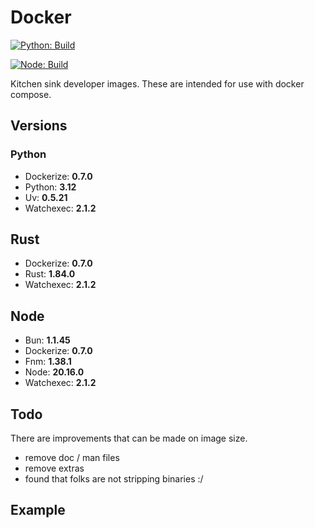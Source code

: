 # Docker

[![Python: Build](https://github.com/chris-garrett/docker/actions/workflows/build-python.yaml/badge.svg)](https://github.com/chris-garrett/docker/actions/workflows/build-python.yaml)

[![Node: Build](https://github.com/chris-garrett/docker/actions/workflows/build-node.yaml/badge.svg)](https://github.com/chris-garrett/docker/actions/workflows/build-node.yaml)


Kitchen sink developer images. These are intended for use with docker compose. 

## Versions

### Python

* Dockerize: **0.7.0**
* Python: **3.12**
* Uv: **0.5.21**
* Watchexec: **2.1.2**


## Rust

* Dockerize: **0.7.0**
* Rust: **1.84.0**
* Watchexec: **2.1.2**


## Node

* Bun: **1.1.45**
* Dockerize: **0.7.0**
* Fnm: **1.38.1**
* Node: **20.16.0**
* Watchexec: **2.1.2**


## Todo

There are improvements that can be made on image size. 
* remove doc / man files
* remove extras
* found that folks are not stripping binaries :/


## Example

```docker-compose

```
